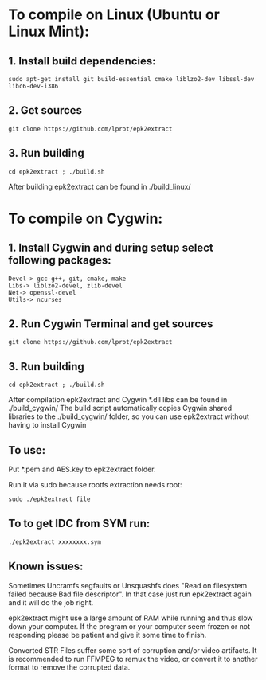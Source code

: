 To compile on Linux (Ubuntu or Linux Mint):
===========================================

## 1. Install build dependencies:

    sudo apt-get install git build-essential cmake liblzo2-dev libssl-dev libc6-dev-i386

## 2. Get sources

    git clone https://github.com/lprot/epk2extract

## 3. Run building

    cd epk2extract ; ./build.sh

After building epk2extract can be found in ./build_linux/ 


To compile on Cygwin:
=====================

## 1. Install Cygwin and during setup select following packages:

    Devel-> gcc-g++, git, cmake, make
    Libs-> liblzo2-devel, zlib-devel
    Net-> openssl-devel
    Utils-> ncurses

## 2. Run Cygwin Terminal and get sources

    git clone https://github.com/lprot/epk2extract

## 3. Run building

    cd epk2extract ; ./build.sh

After compilation epk2extract and Cygwin *.dll libs can be found in ./build_cygwin/
The build script automatically copies Cygwin shared libraries to the ./build_cygwin/  folder, so you can use epk2extract without having to install Cygwin

## To use:

Put *.pem and AES.key to epk2extract folder.

Run it via sudo because rootfs extraction needs root:

    sudo ./epk2extract file

## To to get IDC from SYM run:

    ./epk2extract xxxxxxxx.sym

## Known issues:
Sometimes Uncramfs segfaults or Unsquashfs does "Read on filesystem failed because Bad file descriptor".
In that case just run epk2extract again and it will do the job right.

epk2extract might use a large amount of RAM while running and thus slow down your computer.
If the program or your computer seem frozen or not responding please be patient and give it some time to finish.

Converted STR Files suffer some sort of corruption and/or video artifacts.
It is recommended to run FFMPEG to remux the video, or convert it to another format to remove the corrupted data.

